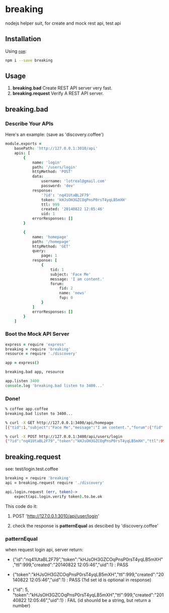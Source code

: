 breaking
========

nodejs helper suit, for create and mock rest api, test api


## Installation

Using [`npm`](http://npmjs.org/):

```bash
npm i --save breaking
```

## Usage

1. **breaking.bad** Create REST API server very fast.
2. **breaking.request** Verify A REST API server.

## breaking.bad

### Describe Your APIs

Here's an example: (save as 'discovery.coffee')

```coffee
module.exports =
    basePath: 'http://127.0.0.1:3010/api'
    apis: [
        {
            name: 'login'
            path: '/users/login'
            httpMethod: 'POST'
            data:
                username: 'lotreal@gmail.com'
                password: 'dev'
            response:
                '?id': 'nq41UtaBL2F79'
                token: 'kHJsOH3GZCOqPnsP0rsT4yqLB5mXH'
                ttl: 999
                created: '20140822 12:05:46'
                uid: 1
            errorResponses: []
        }

        {
            name: 'homepage'
            path: '/homepage'
            httpMethod: 'GET'
            query:
                page: 1
            response: [
                {
                    tid: 1
                    subject: 'Face Me'
                    message: 'I am content.'
                    forum:
                        fid: 2
                        name: 'news'
                        fup: 0
                }
            ]
            errorResponses: []
        }
    ]
```

### Boot the Mock API Server

```coffee
express = require 'express'
breaking = require 'breaking'
resource = require './discovery'

app = express()

breaking.bad app, resource

app.listen 3400
console.log 'breaking.bad listen to 3400...'
```

### Done!

```bash
% coffee app.coffee
breaking.bad listen to 3400...

% curl -X GET http://127.0.0.1:3400/api/homepage
[{"tid":1,"subject":"Face Me","message":"I am content.","forum":{"fid":2,"name":"news","fup":0}}]

% curl -X POST http://127.0.0.1:3400/api/users/login
{"?id":"nq41UtaBL2F79","token":"kHJsOH3GZCOqPnsP0rsT4yqLB5mXH","ttl":999,"created":"20140822 12:05:46","uid":1}%
```

## breaking.request

see: test/login.test.coffee

```coffee
breaking = require 'breaking'
api = breaking.request require './discovery'

api.login.request (err, token)->
    expect(api.login.verify token).to.be.ok
```

This code do it:

1. POST 'http://127.0.0.1:3010/api/user/login'

2. check the response is **patternEqual** as descibed by 'discovery.coffee'

### patternEqual

when request login api, server return:

- {"id":"nq41UtaBL2F79","token":"kHJsOH3GZCOqPnsP0rsT4yqLB5mXH","ttl":999,"created":"20140822 12:05:46","uid":1} : PASS

- {"token":"kHJsOH3GZCOqPnsP0rsT4yqLB5mXH","ttl":999,"created":"20140822 12:05:46","uid":1} : PASS (?id set id is optional in response)

- {"id": 5, "token":"kHJsOH3GZCOqPnsP0rsT4yqLB5mXH","ttl":999,"created":"20140822 12:05:46","uid":1} : FAIL (id shounld be a string, but return a number)
